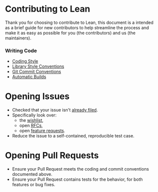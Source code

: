 # Contributing to Lean

Thank you for choosing to contribute to Lean, this document is a intended as a brief guide
for new contributors to help streamline the process and make it as easy as possible
for you (the contributors) and us (the maintainers).

### Writing Code

- [Coding Style](doc/coding_style.md)
- [Library Style Conventions](doc/lean/library_style.org)
- [Git Commit Conventions](doc/commit_convention.md)
- [Automatic Builds](doc/make/travis.md)

# Opening Issues

-  Checked that your issue isn't [already filed](https://github.com/leanprover/lean/issues).
- Specifically look over:
  * the [wishlist](https://github.com/leanprover/lean/issues?q=is%3Aissue+is%3Aopen+label%3AI-wishlist),
  * open [RFCs](https://github.com/leanprover/lean/issues?q=is%3Aissue+is%3Aopen+label%3ARFC),
  * open [feature requests](https://github.com/leanprover/lean/issues?q=is%3Aissue+is%3Aopen+label%3AFeature).
- Reduce the issue to a self-contained, reproducible test case.

# Opening Pull Requests

- Ensure your Pull Request meets the coding and commit conventions documented above.
- Ensure your Pull Request contains tests for the behavior, for both features or
  bug fixes.


